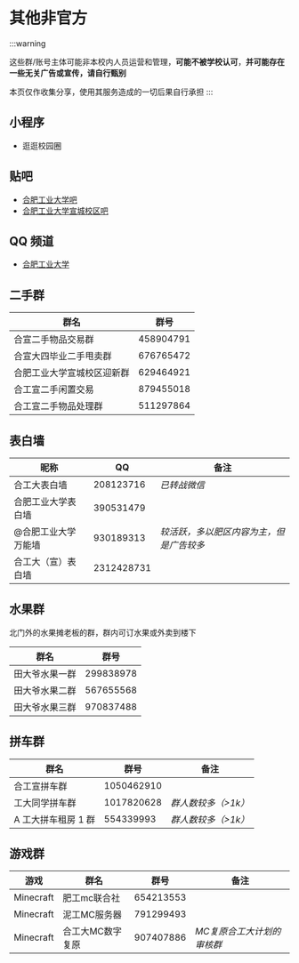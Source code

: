 # 其他非官方

:::warning

这些群/账号主体可能非本校内人员运营和管理，**可能不被学校认可**，**并可能存在一些无关广告或宣传，请自行甄别**

本页仅作收集分享，使用其服务造成的一切后果自行承担
:::

## 小程序

- 逛逛校园圈

## 贴吧

- [合肥工业大学吧](https://tieba.baidu.com/f?kw=%E5%90%88%E8%82%A5%E5%B7%A5%E4%B8%9A%E5%A4%A7%E5%AD%A6&ie=utf-8)
- [合肥工业大学宣城校区吧](https://tieba.baidu.com/f?kw=%E5%90%88%E8%82%A5%E5%B7%A5%E4%B8%9A%E5%A4%A7%E5%AD%A6%E5%AE%A3%E5%9F%8E%E6%A0%A1%E5%8C%BA&fr=index)

## QQ 频道

- [合肥工业大学](https://pd.qq.com/s/4ja84q8pc)

## 二手群

| 群名                       | 群号      |
| -------------------------- | --------- |
| 合宣二手物品交易群         | 458904791 |
| 合宣大四毕业二手甩卖群     | 676765472 |
| 合肥工业大学宣城校区迎新群 | 629464921 |
| 合工宣二手闲置交易         | 879455018 |
| 合工宣二手物品处理群       | 511297864 |

## 表白墙

| 昵称                | QQ         | 备注                                     |
| ------------------- | ---------- | ---------------------------------------- |
| 合工大表白墙        | 208123716  | *已转战微信*                             |
| 合肥工业大学表白墙  | 390531479  |                                          |
| @合肥工业大学万能墙 | 930189313  | *较活跃，多以肥区内容为主，但是广告较多* |
| 合工大（宣）表白墙  | 2312428731 |                                          |

## 水果群

北门外的水果摊老板的群，群内可订水果或外卖到楼下

| 群名           | 群号      |
| -------------- | --------- |
| 田大爷水果一群 | 299838978 |
| 田大爷水果二群 | 567655568 |
| 田大爷水果三群 | 970837488 |

## 拼车群

| 群名                | 群号       | 备注                |
| ------------------- | ---------- | ------------------- |
| 合工宣拼车群        | 1050462910 |                     |
| 工大同学拼车群      | 1017820628 | *群人数较多（>1k）* |
| A 工大拼车租房 1 群 | 554339993  | *群人数较多（>1k）* |

## 游戏群

| 游戏      | 群名             | 群号      | 备注                 |
| --------- | ---------------- | --------- | -------------------- |
| Minecraft | 肥工mc联合社     | 654213553 |                      |
| Minecraft | 泥工MC服务器     | 791299493 |                      |
| Minecraft | 合工大MC数字复原 | 907407886 | *MC复原合工大计划的审核群* |
